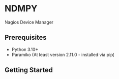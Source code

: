 # NDMPY
Nagios Device Manager

## Prerequisites
- Python 3.10+
- Paramiko (At least version 2.11.0 - installed via pip)

## Getting Started

